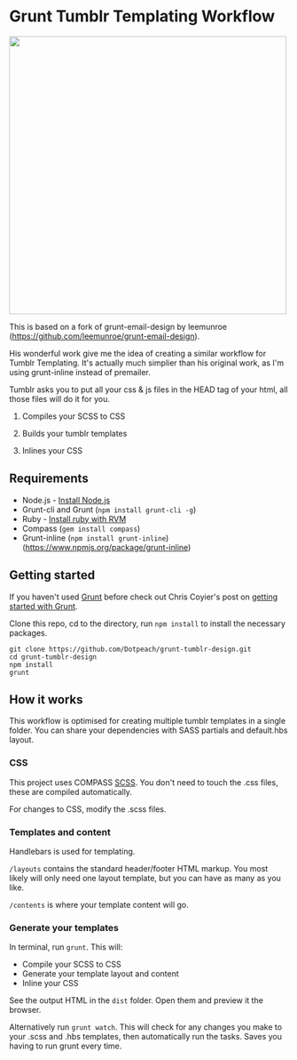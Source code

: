 # Grunt Tumblr Templating Workflow
<img src="http://www.dotpea.ch/github/tumblrgrunt.png" width="500" style="max-width:100%;">

This is based on a fork of grunt-email-design by leemunroe (https://github.com/leemunroe/grunt-email-design). 

His wonderful work give me the idea of creating a similar workflow for Tumblr Templating.
It's actually much simplier than his original work, as I'm using grunt-inline instead of premailer. 

Tumblr asks you to put all your css & js files in the HEAD tag of your html, all those files will do it for you.

1. Compiles your SCSS to CSS

2. Builds your tumblr templates

3. Inlines your CSS


## Requirements

* Node.js - [Install Node.js](https://github.com/joyent/node/wiki/Installing-Node.js-via-package-manager)
* Grunt-cli and Grunt (`npm install grunt-cli -g`)
* Ruby - [Install ruby with RVM](https://rvm.io/rvm/install)
* Compass (`gem install compass`)
* Grunt-inline (`npm install grunt-inline`) (https://www.npmjs.org/package/grunt-inline)

## Getting started

If you haven't used [Grunt](http://gruntjs.com/) before check out Chris Coyier's post on [getting started with Grunt](http://24ways.org/2013/grunt-is-not-weird-and-hard/).

Clone this repo, cd to the directory, run `npm install` to install the necessary packages.

```
git clone https://github.com/Dotpeach/grunt-tumblr-design.git
cd grunt-tumblr-design
npm install
grunt
```

## How it works

This workflow is optimised for creating multiple tumblr templates in a single folder. 
You can share your dependencies with SASS partials and default.hbs layout. 

### CSS

This project uses COMPASS [SCSS](http://compass-style.org/). You don't need to touch the .css files, these are compiled automatically.

For changes to CSS, modify the .scss files.


### Templates and content

Handlebars is used for templating.

`/layouts` contains the standard header/footer HTML markup. You most likely will only need one layout template, but you can have as many as you like.

`/contents` is where your template content will go. 

### Generate your templates

In terminal, run `grunt`. This will:

* Compile your SCSS to CSS
* Generate your template layout and content
* Inline your CSS

See the output HTML in the `dist` folder. Open them and preview it the browser.

Alternatively run `grunt watch`. This will check for any changes you make to your .scss and .hbs templates, then automatically run the tasks. Saves you having to run grunt every time.
